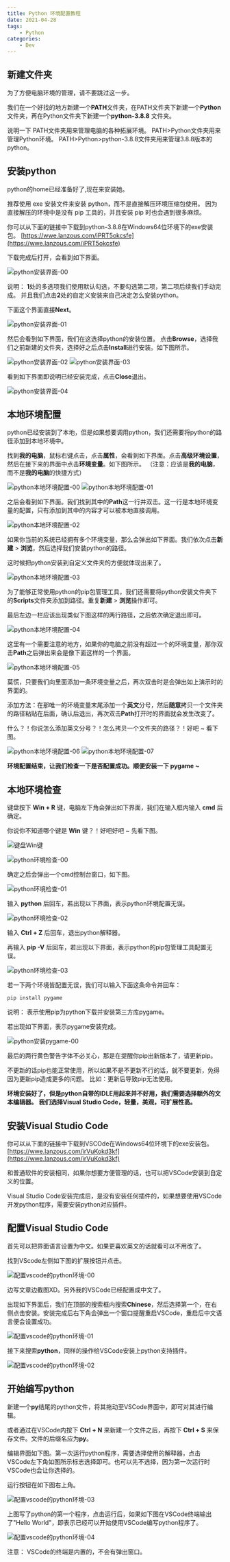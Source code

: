 ```yaml
---
title: Python 环境配置教程
date: 2021-04-28
tags: 
    - Python
categories:
    - Dev
---
```


## 新建文件夹

为了方便电脑环境的管理，请不要跳过这一步。

我们在一个好找的地方新建一个**PATH**文件夹，在PATH文件夹下新建一个**Python**文件夹，再在Python文件夹下新建一个**python-3.8.8**
文件夹。

说明一下
PATH文件夹用来管理电脑的各种拓展环境。
PATH>Python文件夹用来管理Python环境。
PATH>Python>python-3.8.8文件夹用来管理3.8.8版本的python。

## 安装python

python的home已经准备好了,现在来安装她。

推荐使用 exe 安装文件来安装 python，而不是直接解压环境压缩包使用。
因为直接解压的环境中是没有 pip 工具的，并且安装 pip 时也会遇到很多麻烦。

你可以从下面的链接中下载到python-3.8.8在Windows64位环境下的exe安装包。
[https://wwe.lanzous.com/iPRT5okcsfe](https://wwe.lanzous.com/iPRT5okcsfe)

下载完成后打开，会看到如下界面。

![python安装界面-00](python安装界面-00.png)

说明：
**1**处的多选项我们使用默认勾选，不要勾选第二项，第二项后续我们手动完成。
并且我们点击**2**处的自定义安装来自己决定怎么安装python。

下面这个界面直接**Next**。

![python安装界面-01](python安装界面-01.png)

然后会看到如下界面，我们在这选择python的安装位置。
点击**Browse**，选择我们之前新建的文件夹，选择好之后点击**Install**进行安装。如下图所示。

![python安装界面-02](python安装界面-02.png)
![python安装界面-03](python安装界面-03.png)

看到如下界面即说明已经安装完成，点击**Close**退出。

![python安装界面-04](python安装界面-04.png)

## 本地环境配置

python已经安装到了本地，但是如果想要调用python，我们还需要将python的路径添加到本地环境中。

找到**我的电脑**，鼠标右键点击，点击**属性**，会看到如下界面。点击**高级环境设置**，然后在接下来的界面中点击**环境变量**。如下图所示。
（注意：应该是**我的电脑**，而不是**我的电脑**的快捷方式）

![python本地环境配置-00](python本地环境配置-00.png)
![python本地环境配置-01](python本地环境配置-01.png)

之后会看到如下界面。我们找到其中的**Path**这一行并双击。这一行是本地环境变量的配置，只有添加到其中的内容才可以被本地直接调用。

![python本地环境配置-02](python本地环境配置-02.png)

如果你当前的系统已经拥有多个环境变量，那么会弹出如下界面。我们依次点击**新建** > **浏览**，然后选择我们安装python的路径。

这时候把python安装到自定义文件夹的方便就体现出来了。

![python本地环境配置-03](python本地环境配置-03.png)

为了能够正常使用python的pip包管理工具，我们还需要将python安装文件夹下的**Scripts**文件夹添加到路径。重复**新建** > **浏览**操作即可。

最后左边一栏应该出现类似下图这样的两行路径，之后依次确定退出即可。

![python本地环境配置-04](python本地环境配置-04.png)

这里有一个需要注意的地方，如果你的电脑之前没有超过一个的环境变量，那你双击**Path**之后弹出来会是像下面这样的一个界面。

![python本地环境配置-05](python本地环境配置-05.png)

莫慌，只要我们向里面添加一条环境变量之后，再次双击时是会弹出如上演示时的界面的。

添加方法：在那唯一的环境变量末尾添加一个**英文**分号，然后**随意**拷贝一个文件夹的路径粘贴在后面，确认后退出，再次双击**Path**打开时的界面就会发生改变了。

什么？！你说怎么添加英文分号？！怎么拷贝一个文件夹的路径？！好吧 ~ 看下图。

![python本地环境配置-06](python本地环境配置-06.png)
![python本地环境配置-07](python本地环境配置-07.png)

**环境配置结束，让我们检查一下是否配置成功。顺便安装一下 pygame ~**

## 本地环境检查

键盘按下 **Win + R** 键，电脑左下角会弹出如下界面，我们在输入框内输入 **cmd** 后确定。

你说你不知道哪个键是 **Win** 键？！好吧好吧 ~ 先看下图。

![键盘Win键](键盘Win键.png)

![python环境检查-00](python环境检查-00.png)

确定之后会弹出一个cmd控制台窗口，如下图。

![python环境检查-01](python环境检查-01.png)

输入 **python** 后回车，若出现以下界面，表示python环境配置无误。

![python环境检查-02](python环境检查-02.png)

输入 **Ctrl + Z** 后回车，退出python解释器。

再输入 **pip -V** 后回车，若出现以下界面，表示python的pip包管理工具配置无误。

![python环境检查-03](python环境检查-03.png)

若一下两个环境皆配置无误，我们可以输入下面这条命令并回车：
```bash
pip install pygame
```
说明：
表示使用pip为python下载并安装第三方库pygame。

若出现如下界面，表示pygame安装完成。

![python安装pygame-00](python安装pygame-00.png)

最后的两行黄色警告字体不必关心，那是在提醒你pip出新版本了，请更新pip。

不更新的话pip也能正常使用，所以如果不是不更新不行的话，就不要更新，免得因为更新pip造成更多的问题。
比如：更新后导致pip无法使用。

**环境安装好了，但是python自带的IDLE用起来并不好用，我们需要选择额外的文本编辑器。**
**我们选择Visual Studio Code，轻量，美观，可扩展性高。**

## 安装Visual Studio Code

你可以从下面的链接中下载到VSCOde在Windows64位环境下的exe安装包。
[https://wwe.lanzous.com/irVuKokd3kf](https://wwe.lanzous.com/irVuKokd3kf)

和普通软件的安装相同，如果你想要方便管理的话，也可以把VSCode安装到自定义的位置。

Visual Studio Code安装完成后，是没有安装任何插件的，如果想要使用VSCode开发python程序，需要安装python对应插件。

## 配置Visual Studio Code

首先可以把界面语言设置为中文。如果更喜欢英文的话就看可以不用改了。

找到VScode左侧如下图的扩展按钮并点击。

![配置vscode的python环境-00](配置vscode的python环境-00.png)

边写文章边截图XD。另外我的VSCode已经配置成中文了。

出现如下界面后，我们在顶部的搜索框内搜索**Chinese**，然后选择第一个，在右侧点击安装。安装完成后右下角会弹出一个窗口提醒重启VSCode，重启后中文语言便会设置成功。

![配置vscode的python环境-01](配置vscode的python环境-01.png)

接下来搜索**python**，同样的操作给VSCode安装上python支持插件。

![配置vscode的python环境-02](配置vscode的python环境-02.png)

## 开始编写python

新建一个**py**结尾的python文件，将其拖动至VSCode界面中，即可对其进行编辑。

或者通过在VSCode内按下 **Ctrl + N** 来新建一个文件之后，再按下 **Ctrl + S** 来保存文件。文件的后缀名应为**py**。

编辑界面如下图。第一次运行python程序，需要选择使用的解释器，点击VSCode左下角如图所示标志选择即可。也可以先不选择，因为第一次运行时VSCode也会让你选择的。

运行按钮在如下图右上角。

![配置vscode的python环境-03](配置vscode的python环境-03.png)

上图写了python的第一个程序，点击运行后，如果如下图在VSCode终端输出了"Hello World"，即表示已经可以开始使用VSCode编写python程序了。

![配置vscode的python环境-04](配置vscode的python环境-04.png)

注意：
VSCode的终端是内置的，不会有弹出窗口。

